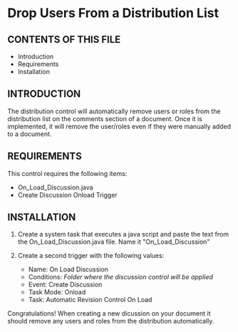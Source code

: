 # Drop Users From a Distribution List


CONTENTS OF THIS FILE
---------------------

 * Introduction
 * Requirements
 * Installation


INTRODUCTION
------------

The distribution control will automatically remove users or roles from the distribution list on the comments section of a document. Once it is implemented, it will remove the user/roles even if they were manually added to a document.

REQUIREMENTS
------------

This control requires the following items:

 * On_Load_Discussion.java
 * Create Discussion Onload Trigger


INSTALLATION
------------
 
 1. Create a system task that executes a java script and paste the text from the On_Load_Discussion.java file. Name it "On_Load_Discussion"

 2. Create a second trigger with the following values: 
	- Name: On Load Discussion
	- Conditions: *Folder where the discussion control will be applied*
	- Event: Create Discussion
	- Task Mode: Onload
	- Task: Automatic Revision Control On Load

Congratulations! When creating a new dicussion on your document it should remove any users and roles from the distribution automatically. 

